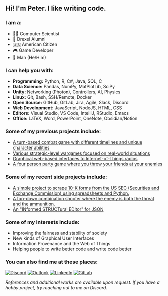 
## Hi! I'm Peter. I like writing code.  

### I am a:
- 🧑‍💻 Computer Scientist
- 🐉 Drexel Alumni
- 🇺🇸 American Citizen
- 🎮 Game Developer
- 👨 Man (He/Him)

### I can help you with:
- **Programming:** Python, R, C#, Java, SQL, C
- **Data Science:** Pandas, NumPy, MatPlotLib, SciPy
- **Unity:** Networking (Photon), Controllers, AI, Physics
- **Linux:** Git, Bash, SSH/Remote, Docker
- **Open Source:** GitHub, GitLab, Jira, Agile, Slack, Discord
- **Web Development:** JavaScript, NodeJS, HTML, CSS
- **Editors:** Visual Studio, VS Code, IntelliJ, RStudio, Emacs
- **Office:** LaTeX, Word, PowerPoint, OneNote, Obsidian/Notion

### Some of my previous projects include:  
- [A turn-based combat game with different timelines and unique character abilities](https://cosmic-engine.gitlab.io/)
- [Various strategic-level wargames focused on real-world situations](https://paxsims.wordpress.com/2016/04/01/us-army-war-college-strategic-wargame-program/)
- [Graphical web-based interfaces to Internet-of-Things radios](https://research.coe.drexel.edu/ece/dwsl/research/radio-wars/)
- [A four person party game where you throw your friends at your enemies](https://sites.google.com/view/massiveshrimpgames/home)

### Some of my recent side projects include:  
- [A simple project to scrape 10-K forms from the US SEC (Securities and Exchange Commission) using spreadsheets and Python.](https://github.com/peter201943/sec-scraper)
- [A top-down combination shooter where the enemy is both the threat and the ammunition.](https://github.com/peter201943/Snack-Attack)
- [An "INformed STRUCTural EDitor" for JSON](https://github.com/peter201943/InStructEd)

### Some of my interests include:
- Improving the fairness and stability of society
- New kinds of Graphical User Interfaces
- Information Provenance and the Web of Things
- Helping people to write better code and write code better

### You can also find me at these places:  
[![Discord](https://img.shields.io/badge/%3CServer%3E-%237289DA.svg?style=for-the-badge&logo=discord&logoColor=white&label=peter201943%238017)](https://discord.com/)
[![Outlook](https://img.shields.io/badge/Microsoft_Outlook-0078D4?style=for-the-badge&logo=microsoft-outlook&logoColor=white&label=peter.j.mangelsdorf)](mailto:peter.j.mangelsdorf@outlook.com)
[![LinkedIn](https://img.shields.io/badge/LinkedIn-0077B5?style=for-the-badge&logo=linkedin&logoColor=white&label=Peter%20Mangelsdorf)](https://linkedin.com/in/peter-mangelsdorf)
[![GitLab](https://img.shields.io/badge/GitLab-330F63?style=for-the-badge&logo=gitlab&logoColor=white&label=peter201943)](https://gitlab.com/peter201943)

*References and additional works are available upon request. If you have a hobby project, try reaching out to me on Discord.*
